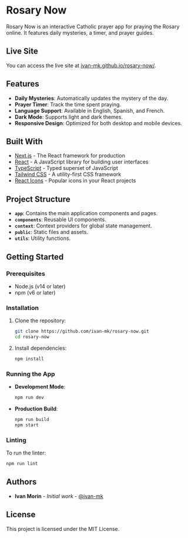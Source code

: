 # Rosary Now

Rosary Now is an interactive Catholic prayer app for praying the Rosary online. It features daily mysteries, a timer, and prayer guides.

## Live Site

You can access the live site at [ivan-mk.github.io/rosary-now/](https://ivan-mk.github.io/rosary-now/).

## Features

- **Daily Mysteries**: Automatically updates the mystery of the day.
- **Prayer Timer**: Track the time spent praying.
- **Language Support**: Available in English, Spanish, and French.
- **Dark Mode**: Supports light and dark themes.
- **Responsive Design**: Optimized for both desktop and mobile devices.

## Built With

- [Next.js](https://nextjs.org/) - The React framework for production
- [React](https://reactjs.org/) - A JavaScript library for building user interfaces
- [TypeScript](https://www.typescriptlang.org/) - Typed superset of JavaScript
- [Tailwind CSS](https://tailwindcss.com/) - A utility-first CSS framework
- [React Icons](https://react-icons.github.io/react-icons/) - Popular icons in your React projects

## Project Structure

- **`app`**: Contains the main application components and pages.
- **`components`**: Reusable UI components.
- **`context`**: Context providers for global state management.
- **`public`**: Static files and assets.
- **`utils`**: Utility functions.

## Getting Started

### Prerequisites

- Node.js (v14 or later)
- npm (v6 or later)

### Installation

1. Clone the repository:
    ```sh
    git clone https://github.com/ivan-mk/rosary-now.git
    cd rosary-now
    ```

2. Install dependencies:
    ```sh
    npm install
    ```

### Running the App

- **Development Mode**:
    ```sh
    npm run dev
    ```

- **Production Build**:
    ```sh
    npm run build
    npm start
    ```

### Linting

To run the linter:
```sh
npm run lint
```

## Authors

- **Ivan Morin** - *Initial work* - [@ivan-mk](https://github.com/ivan-mk)

## License

This project is licensed under the MIT License.
